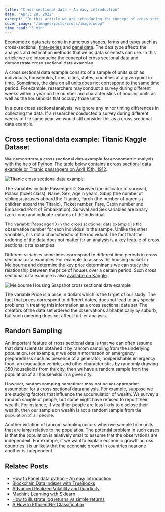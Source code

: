 ```yaml
---
title: "Cross-sectional data – An easy introduction"
date: "April 20, 2022"
excerpt: "In this article we are introducing the concept of cross sectional data. A cross sectional data example consists of a sample of units at a given point in time."
cover_image: "/images/posts/cross/image.webp"
time_read: "5 min"
---
```


Econometric data sets come in numerous shapes, forms and types such as cross-sectional, [time-series](https://dspyt.com/time-series-data-an-easy-introduction) and [panel data](https://dspyt.com/panel-data-econometrics-an-introduction-with-an-example-in-python). The data type affects the analysis and estimation methods that we as data scientists can use. In this article we are introducing the concept of cross sectional data and demonstrate cross sectional data examples.

A cross sectional data example consists of a sample of units such as individuals, households, firms, cities, states, countries at a given point in time. Sometimes, the data on all units does not correspond to the same time period. For example, researchers may conduct a survey during different weeks within a year on the number and characteristics of housing units as well as the households that occupy those units.

In a pure cross sectional analysis, we ignore any minor timing differences in collecting the data. If a researcher conducted a survey during different weeks of the same year, we would still consider this as a cross sectional data example.

## Cross sectional data example: Titanic Kaggle Dataset

We demonstrate a cross sectional data example for econometric analysis with the help of Python. The table below contains a [cross sectional data example on Titanic passengers on April 15th, 1912](https://www.kaggle.com/c/titanic).

![Titanic cross sectional data example](/images/posts/cross/image-1.webp)

The variables include PassengerID, Survived (an indicator of survival), Pclass (ticket class), Name, Sex, Age in years, SibSp (the number of siblings/spouses aboard the Titanic), Parch (the number of parents / children aboard the Titanic), Ticket number, Fare, Cabin number and Embarked (Port of Embarkation). Survival and Sex variables are binary (zero-one) and indicate features of the individual.

The variable PassengerID in the cross sectional data example is the observation number for each individual in the sample. Unlike the other variables, it is not a characteristic of the individual. The fact that the ordering of the data does not matter for an analysis is a key feature of cross sectional data examples.

Different variables sometimes correspond to different time periods in cross sectional data examples. For example, to assess the housing market in Melbourne and determine the key price determinants we can study the relationship between the price of houses over a certain period. Such cross sectional data example is also [available on Kaggle](https://www.kaggle.com/dansbecker/melbourne-housing-snapshot).

![Melbourne Housing Snapshot cross sectional data example](/images/posts/cross/image-2-1024x327.webp)

The variable Price is a price in dollars which is the target of our study. The fact that prices correspond to different dates, does not lead to any special problems in treating this information as a cross sectional data set. The creators of the data set ordered the observations alphabetically by suburb, but such ordering does not affect further analysis.

## Random Sampling

An important feature of cross sectional data is that we can often assume that data scientists obtained it by random sampling from the underlying population. For example, if we obtain information on emergency preparedness such as presence of a generator, nonperishable emergency food, an evacuation vehicle, and other characteristics by randomly drawing 350 households from the city, then we have a random sample from the population of all households in a given city.

However, random sampling sometimes may not be not appropriate assumption for a cross sectional data analysis. For example, suppose we are studying factors that influence the accumulation of wealth. We survey a random sample of people, but some might have refused to report their wealth. For instance, if wealthier people are less likely to disclose their wealth, then our sample on wealth is not a random sample from the population of all people.

Another violation of random sampling occurs when we sample from units that are large relative to the population. The potential problem in such cases is that the population is relatively small to assume that the observations are independent. For example, if we want to explain economic growth across countries it is unlikely that the economic growth in countries near one another is independent.

## Related Posts

- [How to Panel data python – An easy introduction](https://dspyt.com/panel-data-econometrics-an-introduction-with-an-example-in-python)
- [Blockchain Data Indexer with TrueBlocks](https://dspyt.com/blockchain-data-indexer-with-trueblocks)
- [Advanced Realized Volatility and Quarticity](https://dspyt.com/advanced-realized-volatility-and-quarticity)
- [Machine Learning with Sklearn](https://dspyt.com/machine-learning-time-series-temperature-data-modeling)
- [How to illustrate log returns vs simple returns](https://dspyt.com/simple-returns-log-return-and-volatility-simple-introduction)
- [A How to EfficientNet Classification](https://dspyt.com/efficientnet-classification)
